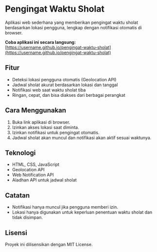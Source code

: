 # Pengingat Waktu Sholat

Aplikasi web sederhana yang memberikan pengingat waktu sholat berdasarkan lokasi pengguna, lengkap dengan notifikasi otomatis di browser.

**Coba aplikasi ini secara langsung:**  
[https://username.github.io/pengingat-waktu-sholat](https://username.github.io/pengingat-waktu-sholat)

## Fitur

- Deteksi lokasi pengguna otomatis (Geolocation API)
- Jadwal sholat akurat berdasarkan lokasi dan tanggal
- Notifikasi web saat waktu sholat tiba
- Ringan, cepat, dan bisa diakses dari berbagai perangkat

## Cara Menggunakan

1. Buka link aplikasi di browser.
2. Izinkan akses lokasi saat diminta.
3. Izinkan notifikasi untuk pengingat otomatis.
4. Jadwal sholat akan muncul dan notifikasi akan aktif sesuai waktunya.

## Teknologi

- HTML, CSS, JavaScript
- Geolocation API
- Web Notification API
- Aladhan API untuk jadwal sholat

## Catatan

- Notifikasi hanya muncul jika pengguna memberi izin.
- Lokasi hanya digunakan untuk keperluan penentuan waktu sholat dan tidak disimpan.

## Lisensi

Proyek ini dilisensikan dengan MIT License.
